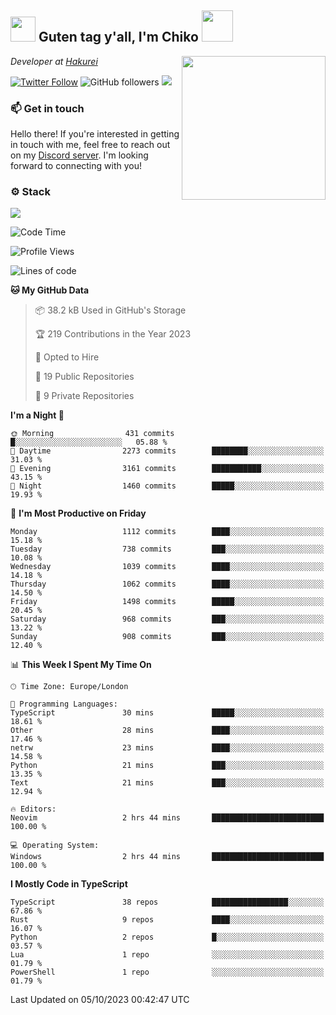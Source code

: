 <h2><img src="https://cdn.discordapp.com/emojis/1100181376730402906.gif?quality=lossless" width="40"> Guten tag y'all, I'm Chiko <img src="https://a.ppy.sh/15907233" width="50"></h2>
<a href="https://twitter.com/Zzul0714/status/1654451338179395585?s=20"><img align='right' src="https://cdn.discordapp.com/attachments/1109162815866023976/1109163700583153705/FvXKt8paEAAR6Ak1.png" width="230"></a>
<p><em>Developer at <a href="https://github.com/hakureiapp">Hakurei</a></em></p>

[![Twitter Follow](https://img.shields.io/twitter/follow/chikoxq?label=Follow)](https://twitter.com/intent/follow?screen_name=chikoxq)
![GitHub followers](https://img.shields.io/github/followers/chikof?label=Follow&style=social)
![](https://komarev.com/ghpvc/?username=chikof&color=blue)

### 📫 Get in touch
Hello there! If you're interested in getting in touch with me, feel free to reach out on my [Discord server](https://discord.gg/sejc7TnX6N). I'm looking forward to connecting with you!

### ⚙️ Stack
![](https://skillicons.dev/icons?i=git,kubernetes,docker,js,ts,cloudflare,css,deno,express,graphql,html,mongodb,nestjs,py,react,apollo,bash,java,lua,nextjs,netlify,nodejs,ps,powershell,rust,neovim,tauri,sentry,postgres,tailwind,prisma,actix)

<!--START_SECTION:waka-->
![Code Time](http://img.shields.io/badge/Code%20Time-1%2C509%20hrs%204%20mins-blue)

![Profile Views](http://img.shields.io/badge/Profile%20Views-12-blue)

![Lines of code](https://img.shields.io/badge/From%20Hello%20World%20I%27ve%20Written-6.2%20million%20lines%20of%20code-blue)

**🐱 My GitHub Data** 

> 📦 38.2 kB Used in GitHub's Storage 
 > 
> 🏆 219 Contributions in the Year 2023
 > 
> 💼 Opted to Hire
 > 
> 📜 19 Public Repositories 
 > 
> 🔑 9 Private Repositories 
 > 
**I'm a Night 🦉** 

```text
🌞 Morning                431 commits         █░░░░░░░░░░░░░░░░░░░░░░░░   05.88 % 
🌆 Daytime                2273 commits        ████████░░░░░░░░░░░░░░░░░   31.03 % 
🌃 Evening                3161 commits        ███████████░░░░░░░░░░░░░░   43.15 % 
🌙 Night                  1460 commits        █████░░░░░░░░░░░░░░░░░░░░   19.93 % 
```
📅 **I'm Most Productive on Friday** 

```text
Monday                   1112 commits        ████░░░░░░░░░░░░░░░░░░░░░   15.18 % 
Tuesday                  738 commits         ███░░░░░░░░░░░░░░░░░░░░░░   10.08 % 
Wednesday                1039 commits        ████░░░░░░░░░░░░░░░░░░░░░   14.18 % 
Thursday                 1062 commits        ████░░░░░░░░░░░░░░░░░░░░░   14.50 % 
Friday                   1498 commits        █████░░░░░░░░░░░░░░░░░░░░   20.45 % 
Saturday                 968 commits         ███░░░░░░░░░░░░░░░░░░░░░░   13.22 % 
Sunday                   908 commits         ███░░░░░░░░░░░░░░░░░░░░░░   12.40 % 
```


📊 **This Week I Spent My Time On** 

```text
🕑︎ Time Zone: Europe/London

💬 Programming Languages: 
TypeScript               30 mins             █████░░░░░░░░░░░░░░░░░░░░   18.61 % 
Other                    28 mins             ████░░░░░░░░░░░░░░░░░░░░░   17.46 % 
netrw                    23 mins             ████░░░░░░░░░░░░░░░░░░░░░   14.58 % 
Python                   21 mins             ███░░░░░░░░░░░░░░░░░░░░░░   13.35 % 
Text                     21 mins             ███░░░░░░░░░░░░░░░░░░░░░░   12.94 % 

🔥 Editors: 
Neovim                   2 hrs 44 mins       █████████████████████████   100.00 % 

💻 Operating System: 
Windows                  2 hrs 44 mins       █████████████████████████   100.00 % 
```

**I Mostly Code in TypeScript** 

```text
TypeScript               38 repos            █████████████████░░░░░░░░   67.86 % 
Rust                     9 repos             ████░░░░░░░░░░░░░░░░░░░░░   16.07 % 
Python                   2 repos             █░░░░░░░░░░░░░░░░░░░░░░░░   03.57 % 
Lua                      1 repo              ░░░░░░░░░░░░░░░░░░░░░░░░░   01.79 % 
PowerShell               1 repo              ░░░░░░░░░░░░░░░░░░░░░░░░░   01.79 % 
```




 Last Updated on 05/10/2023 00:42:47 UTC
<!--END_SECTION:waka-->


<!--
<p align="center">
     <a href="https://discord.gg/HhybNhchcC"><img src="https://invidget.switchblade.xyz/sejc7TnX6N" align="center" ><a>
</p> 
-->
